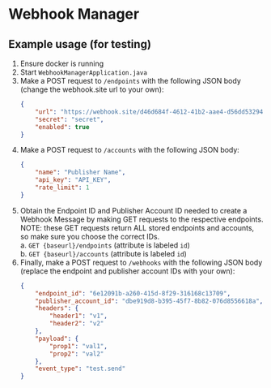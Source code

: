 # Webhook Manager

## Example usage (for testing)
1. Ensure docker is running
2. Start `WebhookManagerApplication.java`
3. Make a POST request to `/endpoints` with the following JSON body (change the webhook.site url to your own):
	```json
	{
		"url": "https://webhook.site/d46d684f-4612-41b2-aae4-d56dd5329409",
		"secret": "secret",
		"enabled": true
	}
4. Make a POST request to `/accounts` with the following JSON body:
	```json
	{
		"name": "Publisher Name",
		"api_key": "API_KEY",
		"rate_limit": 1
	}
5. Obtain the Endpoint ID and Publisher Account ID needed to create a Webhook Message by making GET requests to the respective endpoints. 
	NOTE: these GET requests return ALL stored endpoints and accounts, so make sure you choose the correct IDs.<br/>
	a. `GET {baseurl}/endpoints` (attribute is labeled `id`) <br/>
	b. `GET {baseurl}/accounts` (attribute is labeled `id`)
6. Finally, make a POST request to `/webhooks` with the following JSON body (replace the endpoint and publisher account IDs with your own):
	```json
	{
		"endpoint_id": "6e12091b-a260-415d-8f29-316168c13709",
		"publisher_account_id": "dbe919d8-b395-45f7-8b82-076d8556618a",
		"headers": {
			"header1": "v1",
			"header2": "v2"
		},
		"payload": {
			"prop1": "val1",
			"prop2": "val2"
		},
		"event_type": "test.send"
	}